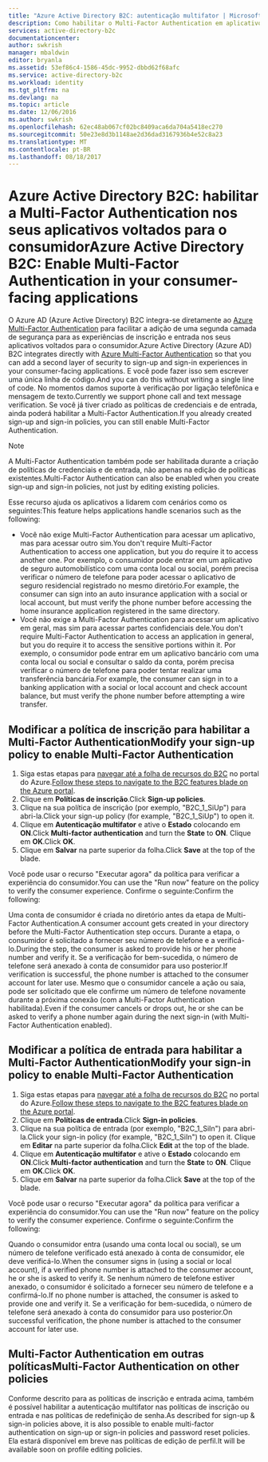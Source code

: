 ```yaml
---
title: "Azure Active Directory B2C: autenticação multifator | Microsoft Docs"
description: Como habilitar o Multi-Factor Authentication em aplicativos voltados para o consumidor protegidos pelo Active Directory B2C do Azure
services: active-directory-b2c
documentationcenter: 
author: swkrish
manager: mbaldwin
editor: bryanla
ms.assetid: 53ef86c4-1586-45dc-9952-dbbd62f68afc
ms.service: active-directory-b2c
ms.workload: identity
ms.tgt_pltfrm: na
ms.devlang: na
ms.topic: article
ms.date: 12/06/2016
ms.author: swkrish
ms.openlocfilehash: 62ec48ab067cf02bc8409aca6da704a5418ec270
ms.sourcegitcommit: 50e23e8d3b1148ae2d36dad3167936b4e52c8a23
ms.translationtype: MT
ms.contentlocale: pt-BR
ms.lasthandoff: 08/18/2017
---
```

# <a name="azure-active-directory-b2c-enable-multi-factor-authentication-in-your-consumer-facing-applications"></a><span data-ttu-id="d0b3e-103">Azure Active Directory B2C: habilitar a Multi-Factor Authentication nos seus aplicativos voltados para o consumidor</span><span class="sxs-lookup"><span data-stu-id="d0b3e-103">Azure Active Directory B2C: Enable Multi-Factor Authentication in your consumer-facing applications</span></span>
<span data-ttu-id="d0b3e-104">O Azure AD (Azure Active Directory) B2C integra-se diretamente ao [Azure Multi-Factor Authentication](../multi-factor-authentication/multi-factor-authentication.md) para facilitar a adição de uma segunda camada de segurança para as experiências de inscrição e entrada nos seus aplicativos voltados para o consumidor.</span><span class="sxs-lookup"><span data-stu-id="d0b3e-104">Azure Active Directory (Azure AD) B2C integrates directly with [Azure Multi-Factor Authentication](../multi-factor-authentication/multi-factor-authentication.md) so that you can add a second layer of security to sign-up and sign-in experiences in your consumer-facing applications.</span></span> <span data-ttu-id="d0b3e-105">E você pode fazer isso sem escrever uma única linha de código.</span><span class="sxs-lookup"><span data-stu-id="d0b3e-105">And you can do this without writing a single line of code.</span></span> <span data-ttu-id="d0b3e-106">No momentos damos suporte à verificação por ligação telefônica e mensagem de texto.</span><span class="sxs-lookup"><span data-stu-id="d0b3e-106">Currently we support phone call and text message verification.</span></span> <span data-ttu-id="d0b3e-107">Se você já tiver criado as políticas de credenciais e de entrada, ainda poderá habilitar a Multi-Factor Authentication.</span><span class="sxs-lookup"><span data-stu-id="d0b3e-107">If you already created sign-up and sign-in policies, you can still enable Multi-Factor Authentication.</span></span>

> [!NOTE]
> <span data-ttu-id="d0b3e-108">A Multi-Factor Authentication também pode ser habilitada durante a criação de políticas de credenciais e de entrada, não apenas na edição de políticas existentes.</span><span class="sxs-lookup"><span data-stu-id="d0b3e-108">Multi-Factor Authentication can also be enabled when you create sign-up and sign-in policies, not just by editing existing policies.</span></span>
> 
> 

<span data-ttu-id="d0b3e-109">Esse recurso ajuda os aplicativos a lidarem com cenários como os seguintes:</span><span class="sxs-lookup"><span data-stu-id="d0b3e-109">This feature helps applications handle scenarios such as the following:</span></span>

* <span data-ttu-id="d0b3e-110">Você não exige Multi-Factor Authentication para acessar um aplicativo, mas para acessar outro sim.</span><span class="sxs-lookup"><span data-stu-id="d0b3e-110">You don't require Multi-Factor Authentication to access one application, but you do require it to access another one.</span></span> <span data-ttu-id="d0b3e-111">Por exemplo, o consumidor pode entrar em um aplicativo de seguro automobilístico com uma conta local ou social, porém precisa verificar o número de telefone para poder acessar o aplicativo de seguro residencial registrado no mesmo diretório.</span><span class="sxs-lookup"><span data-stu-id="d0b3e-111">For example, the consumer can sign into an auto insurance application with a social or local account, but must verify the phone number before accessing the home insurance application registered in the same directory.</span></span>
* <span data-ttu-id="d0b3e-112">Você não exige a Multi-Factor Authentication para acessar um aplicativo em geral, mas sim para acessar partes confidenciais dele.</span><span class="sxs-lookup"><span data-stu-id="d0b3e-112">You don't require Multi-Factor Authentication to access an application in general, but you do require it to access the sensitive portions within it.</span></span> <span data-ttu-id="d0b3e-113">Por exemplo, o consumidor pode entrar em um aplicativo bancário com uma conta local ou social e consultar o saldo da conta, porém precisa verificar o número de telefone para poder tentar realizar uma transferência bancária.</span><span class="sxs-lookup"><span data-stu-id="d0b3e-113">For example, the consumer can sign in to a banking application with a social or local account and check account balance, but must verify the phone number before attempting a wire transfer.</span></span>

## <a name="modify-your-sign-up-policy-to-enable-multi-factor-authentication"></a><span data-ttu-id="d0b3e-114">Modificar a política de inscrição para habilitar a Multi-Factor Authentication</span><span class="sxs-lookup"><span data-stu-id="d0b3e-114">Modify your sign-up policy to enable Multi-Factor Authentication</span></span>
1. <span data-ttu-id="d0b3e-115">Siga estas etapas para [navegar até a folha de recursos do B2C](active-directory-b2c-app-registration.md#navigate-to-b2c-settings) no portal do Azure.</span><span class="sxs-lookup"><span data-stu-id="d0b3e-115">[Follow these steps to navigate to the B2C features blade on the Azure portal](active-directory-b2c-app-registration.md#navigate-to-b2c-settings).</span></span>
2. <span data-ttu-id="d0b3e-116">Clique em **Políticas de inscrição**.</span><span class="sxs-lookup"><span data-stu-id="d0b3e-116">Click **Sign-up policies**.</span></span>
3. <span data-ttu-id="d0b3e-117">Clique na sua política de inscrição (por exemplo, "B2C_1_SiUp") para abri-la.</span><span class="sxs-lookup"><span data-stu-id="d0b3e-117">Click your sign-up policy (for example, "B2C_1_SiUp") to open it.</span></span>
4. <span data-ttu-id="d0b3e-118">Clique em **Autenticação multifator** e ative o **Estado** colocando em **ON**.</span><span class="sxs-lookup"><span data-stu-id="d0b3e-118">Click **Multi-factor authentication** and turn the **State** to **ON**.</span></span> <span data-ttu-id="d0b3e-119">Clique em **OK**.</span><span class="sxs-lookup"><span data-stu-id="d0b3e-119">Click **OK**.</span></span>
5. <span data-ttu-id="d0b3e-120">Clique em **Salvar** na parte superior da folha.</span><span class="sxs-lookup"><span data-stu-id="d0b3e-120">Click **Save** at the top of the blade.</span></span>

<span data-ttu-id="d0b3e-121">Você pode usar o recurso "Executar agora" da política para verificar a experiência do consumidor.</span><span class="sxs-lookup"><span data-stu-id="d0b3e-121">You can use the "Run now" feature on the policy to verify the consumer experience.</span></span> <span data-ttu-id="d0b3e-122">Confirme o seguinte:</span><span class="sxs-lookup"><span data-stu-id="d0b3e-122">Confirm the following:</span></span>

<span data-ttu-id="d0b3e-123">Uma conta de consumidor é criada no diretório antes da etapa de Multi-Factor Authentication.</span><span class="sxs-lookup"><span data-stu-id="d0b3e-123">A consumer account gets created in your directory before the Multi-Factor Authentication step occurs.</span></span> <span data-ttu-id="d0b3e-124">Durante a etapa, o consumidor é solicitado a fornecer seu número de telefone e a verificá-lo.</span><span class="sxs-lookup"><span data-stu-id="d0b3e-124">During the step, the consumer is asked to provide his or her phone number and verify it.</span></span> <span data-ttu-id="d0b3e-125">Se a verificação for bem-sucedida, o número de telefone será anexado à conta de consumidor para uso posterior.</span><span class="sxs-lookup"><span data-stu-id="d0b3e-125">If verification is successful, the phone number is attached to the consumer account for later use.</span></span> <span data-ttu-id="d0b3e-126">Mesmo que o consumidor cancele a ação ou saia, pode ser solicitado que ele confirme um número de telefone novamente durante a próxima conexão (com a Multi-Factor Authentication habilitada).</span><span class="sxs-lookup"><span data-stu-id="d0b3e-126">Even if the consumer cancels or drops out, he or she can be asked to verify a phone number again during the next sign-in (with Multi-Factor Authentication enabled).</span></span>

## <a name="modify-your-sign-in-policy-to-enable-multi-factor-authentication"></a><span data-ttu-id="d0b3e-127">Modificar a política de entrada para habilitar a Multi-Factor Authentication</span><span class="sxs-lookup"><span data-stu-id="d0b3e-127">Modify your sign-in policy to enable Multi-Factor Authentication</span></span>
1. <span data-ttu-id="d0b3e-128">Siga estas etapas para [navegar até a folha de recursos do B2C](active-directory-b2c-app-registration.md#navigate-to-b2c-settings) no portal do Azure.</span><span class="sxs-lookup"><span data-stu-id="d0b3e-128">[Follow these steps to navigate to the B2C features blade on the Azure portal](active-directory-b2c-app-registration.md#navigate-to-b2c-settings).</span></span>
2. <span data-ttu-id="d0b3e-129">Clique em **Políticas de entrada**.</span><span class="sxs-lookup"><span data-stu-id="d0b3e-129">Click **Sign-in policies**.</span></span>
3. <span data-ttu-id="d0b3e-130">Clique na sua política de entrada (por exemplo, "B2C_1_SiIn") para abri-la.</span><span class="sxs-lookup"><span data-stu-id="d0b3e-130">Click your sign-in policy (for example, "B2C_1_SiIn") to open it.</span></span> <span data-ttu-id="d0b3e-131">Clique em **Editar** na parte superior da folha.</span><span class="sxs-lookup"><span data-stu-id="d0b3e-131">Click **Edit** at the top of the blade.</span></span>
4. <span data-ttu-id="d0b3e-132">Clique em **Autenticação multifator** e ative o **Estado** colocando em **ON**.</span><span class="sxs-lookup"><span data-stu-id="d0b3e-132">Click **Multi-factor authentication** and turn the **State** to **ON**.</span></span> <span data-ttu-id="d0b3e-133">Clique em **OK**.</span><span class="sxs-lookup"><span data-stu-id="d0b3e-133">Click **OK**.</span></span>
5. <span data-ttu-id="d0b3e-134">Clique em **Salvar** na parte superior da folha.</span><span class="sxs-lookup"><span data-stu-id="d0b3e-134">Click **Save** at the top of the blade.</span></span>

<span data-ttu-id="d0b3e-135">Você pode usar o recurso "Executar agora" da política para verificar a experiência do consumidor.</span><span class="sxs-lookup"><span data-stu-id="d0b3e-135">You can use the "Run now" feature on the policy to verify the consumer experience.</span></span> <span data-ttu-id="d0b3e-136">Confirme o seguinte:</span><span class="sxs-lookup"><span data-stu-id="d0b3e-136">Confirm the following:</span></span>

<span data-ttu-id="d0b3e-137">Quando o consumidor entra (usando uma conta local ou social), se um número de telefone verificado está anexado à conta de consumidor, ele deve verificá-lo.</span><span class="sxs-lookup"><span data-stu-id="d0b3e-137">When the consumer signs in (using a social or local account), if a verified phone number is attached to the consumer account, he or she is asked to verify it.</span></span> <span data-ttu-id="d0b3e-138">Se nenhum número de telefone estiver anexado, o consumidor é solicitado a fornecer seu número de telefone e a confirmá-lo.</span><span class="sxs-lookup"><span data-stu-id="d0b3e-138">If no phone number is attached, the consumer is asked to provide one and verify it.</span></span> <span data-ttu-id="d0b3e-139">Se a verificação for bem-sucedida, o número de telefone será anexado à conta do consumidor para uso posterior.</span><span class="sxs-lookup"><span data-stu-id="d0b3e-139">On successful verification, the phone number is attached to the consumer account for later use.</span></span>

## <a name="multi-factor-authentication-on-other-policies"></a><span data-ttu-id="d0b3e-140">Multi-Factor Authentication em outras políticas</span><span class="sxs-lookup"><span data-stu-id="d0b3e-140">Multi-Factor Authentication on other policies</span></span>
<span data-ttu-id="d0b3e-141">Conforme descrito para as políticas de inscrição e entrada acima, também é possível habilitar a autenticação multifator nas políticas de inscrição ou entrada e nas políticas de redefinição de senha.</span><span class="sxs-lookup"><span data-stu-id="d0b3e-141">As described for sign-up & sign-in policies above, it is also possible to enable multi-factor authentication on sign-up or sign-in policies and password reset policies.</span></span> <span data-ttu-id="d0b3e-142">Ela estará disponível em breve nas políticas de edição de perfil.</span><span class="sxs-lookup"><span data-stu-id="d0b3e-142">It will be available soon on profile editing policies.</span></span>

